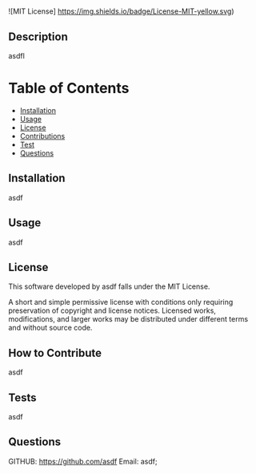 # <asdf>
![MIT License] https://img.shields.io/badge/License-MIT-yellow.svg)
## Description

asdfl

# Table of Contents 

- [Installation](#installation)
- [Usage](#usage)
- [License](#license)
- [Contributions](#how-to-contribute)
- [Test](#tests)
- [Questions](#questions)

## Installation

asdf

## Usage

asdf


## License

This software developed by asdf falls under the MIT License.

A short and simple permissive license with conditions only requiring preservation of copyright and license notices. Licensed works, modifications, and larger works may be distributed under different terms and without source code.
    
## How to Contribute
    
asdf
    
## Tests
    
asdf

## Questions

GITHUB: https://github.com/asdf
Email: asdf;